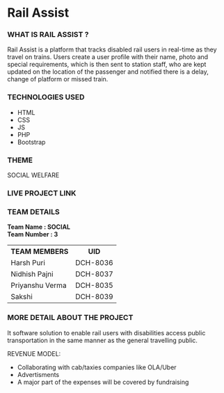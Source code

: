 <h1>Rail Assist</h1>

<h3>WHAT IS RAIL ASSIST ? </h3>
Rail Assist is a platform that tracks disabled rail users in real-time as they travel on trains. Users create a user profile with their name, photo and special requirements, which is then sent to station staff, who are kept updated on the location of the passenger and notified there is a delay, change of platform or missed train. 

<h3>TECHNOLOGIES USED</h3>
<ul>
  <li>HTML</li>
  <li>CSS</li>
  <li>JS</li>
  <li>PHP</li>
  <li>Bootstrap</li>
</ul>

<h3>THEME</h3>
SOCIAL WELFARE

<h3>LIVE PROJECT LINK</h3>

<h3>TEAM DETAILS</h3>
<b>Team Name : SOCIAL</b> 
<br>
<b>Team Number : 3</b>

<table>
  <tr>
    <th>TEAM MEMBERS</th>
    <th>UID </th>
  </tr>
  <tr>
    <td>Harsh Puri</td>
    <td>DCH-8036</td>
  </tr>
  <tr>
    <td>Nidhish Pajni</td>
    <td>DCH-8037</td>
  </tr>
  <tr>
    <td>Priyanshu Verma</td>
    <td>DCH-8035</td>
  </tr>
  <tr>
    <td>Sakshi</td>
    <td>DCH-8039</td>
  </tr>
  
</table>
<h3>MORE DETAIL ABOUT THE PROJECT</h3>
  It software solution to enable rail users with disabilities access public transportation in the same manner as the general travelling public.
  
  REVENUE MODEL:
  <ul>
    <li>Collaborating with cab/taxies companies like OLA/Uber</li>
    <li>Advertisments</li>
    <li>A major part of the expenses will be covered by fundraising</li>
    
  </ul>
